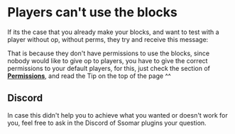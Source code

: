 # Players can't use the blocks

If its the case that you already make your blocks, and want to test with a player without op, without perms, they try and receive this message:

That is because they don't have permissions to use the blocks, since nobody would like to give op to players, you have to give the correct permissions to your default players, for this, just check the section of [****Permissions****](../../commands-and-permissions.md), and read the Tip on the top of the page ^^

## Discord

In case this didn't help you to achieve what you wanted or doesn't work for you, feel free to ask in the Discord of Ssomar plugins your question.
